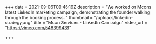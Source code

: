 +++
date = 2021-09-06T09:46:19Z
description = "We worked on Mcons latest LinkedIn marketing campaign, demonstrating the founder walking through the booking process. "
thumbnail = "/uploads/linkedin-strategy.png"
title = "Mcon Services - LinkedIn Campaign"
video_url = "https://vimeo.com/548399436"

+++
